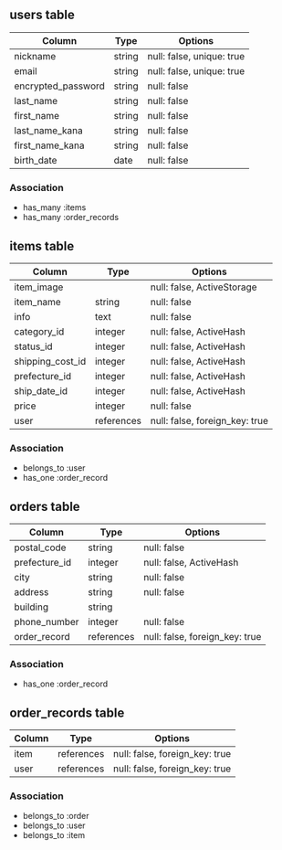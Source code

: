 ## users table

| Column               | Type   | Options                   |
| -------------------- | ------ | ------------------------- |
| nickname             | string | null: false, unique: true |
| email                | string | null: false, unique: true |
| encrypted_password   | string | null: false               |
| last_name            | string | null: false               |
| first_name           | string | null: false               |
| last_name_kana       | string | null: false               |
| first_name_kana      | string | null: false               |
| birth_date           | date   | null: false               |

### Association
- has_many :items
- has_many :order_records

## items table

| Column              | Type       | Options                        |
| ------------------- | ---------- | ------------------------------ |
| item_image          |            | null: false, ActiveStorage     |
| item_name           | string     | null: false                    |
| info                | text       | null: false                    |
| category_id         | integer    | null: false, ActiveHash        |
| status_id           | integer    | null: false, ActiveHash        |
| shipping_cost_id    | integer    | null: false, ActiveHash        |
| prefecture_id       | integer    | null: false, ActiveHash        |
| ship_date_id        | integer    | null: false, ActiveHash        |
| price               | integer    | null: false                    |
| user                | references | null: false, foreign_key: true |

### Association
- belongs_to :user
- has_one :order_record

## orders table

| Column              | Type       | Options                        |
| ------------------- | ---------- | ------------------------------ |
| postal_code         | string     | null: false                    |
| prefecture_id       | integer    | null: false, ActiveHash        |
| city                | string     | null: false                    |
| address             | string     | null: false                    |
| building            | string     |                                |
| phone_number        | integer    | null: false                    |
| order_record        | references | null: false, foreign_key: true |

### Association
- has_one :order_record

## order_records table
| Column              | Type       | Options                        |
| ------------------- | ---------- | ------------------------------ |
| item                | references | null: false, foreign_key: true |
| user                | references | null: false, foreign_key: true |

### Association
- belongs_to :order
- belongs_to :user
- belongs_to :item
